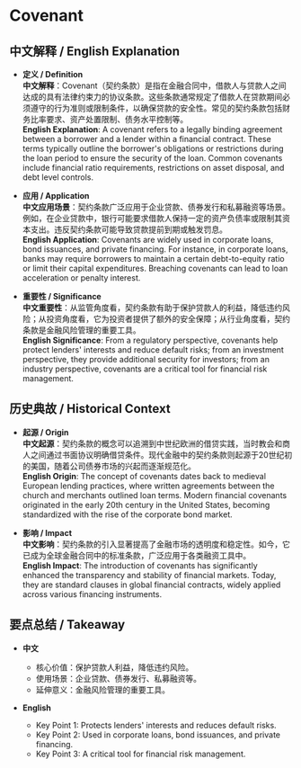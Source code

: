 # Covenant

## 中文解释 / English Explanation

* **定义 / Definition**  
  **中文解释**：Covenant（契约条款）是指在金融合同中，借款人与贷款人之间达成的具有法律约束力的协议条款。这些条款通常规定了借款人在贷款期间必须遵守的行为准则或限制条件，以确保贷款的安全性。常见的契约条款包括财务比率要求、资产处置限制、债务水平控制等。  
  **English Explanation**: A covenant refers to a legally binding agreement between a borrower and a lender within a financial contract. These terms typically outline the borrower's obligations or restrictions during the loan period to ensure the security of the loan. Common covenants include financial ratio requirements, restrictions on asset disposal, and debt level controls.

* **应用 / Application**  
  **中文应用场景**：契约条款广泛应用于企业贷款、债券发行和私募融资等场景。例如，在企业贷款中，银行可能要求借款人保持一定的资产负债率或限制其资本支出。违反契约条款可能导致贷款提前到期或触发罚息。  
  **English Application**: Covenants are widely used in corporate loans, bond issuances, and private financing. For instance, in corporate loans, banks may require borrowers to maintain a certain debt-to-equity ratio or limit their capital expenditures. Breaching covenants can lead to loan acceleration or penalty interest.

* **重要性 / Significance**  
  **中文重要性**：从监管角度看，契约条款有助于保护贷款人的利益，降低违约风险；从投资角度看，它为投资者提供了额外的安全保障；从行业角度看，契约条款是金融风险管理的重要工具。  
  **English Significance**: From a regulatory perspective, covenants help protect lenders' interests and reduce default risks; from an investment perspective, they provide additional security for investors; from an industry perspective, covenants are a critical tool for financial risk management.

## 历史典故 / Historical Context

* **起源 / Origin**  
  **中文起源**：契约条款的概念可以追溯到中世纪欧洲的借贷实践，当时教会和商人之间通过书面协议明确借贷条件。现代金融中的契约条款则起源于20世纪初的美国，随着公司债券市场的兴起而逐渐规范化。  
  **English Origin**: The concept of covenants dates back to medieval European lending practices, where written agreements between the church and merchants outlined loan terms. Modern financial covenants originated in the early 20th century in the United States, becoming standardized with the rise of the corporate bond market.

* **影响 / Impact**  
  **中文影响**：契约条款的引入显著提高了金融市场的透明度和稳定性。如今，它已成为全球金融合同中的标准条款，广泛应用于各类融资工具中。  
  **English Impact**: The introduction of covenants has significantly enhanced the transparency and stability of financial markets. Today, they are standard clauses in global financial contracts, widely applied across various financing instruments.

## 要点总结 / Takeaway

* **中文**  
  - 核心价值：保护贷款人利益，降低违约风险。  
  - 使用场景：企业贷款、债券发行、私募融资等。  
  - 延伸意义：金融风险管理的重要工具。  

* **English**  
  - Key Point 1: Protects lenders' interests and reduces default risks.  
  - Key Point 2: Used in corporate loans, bond issuances, and private financing.  
  - Key Point 3: A critical tool for financial risk management.